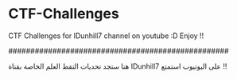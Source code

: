 # CTF-Challenges
CTF Challenges for IDunhill7 channel on youtube :D
Enjoy !!


##################################################


هنا ستجد تحديات التقط العلم الخاصة بقناة IDunhill7 على اليوتيوب 
استمتع !!
